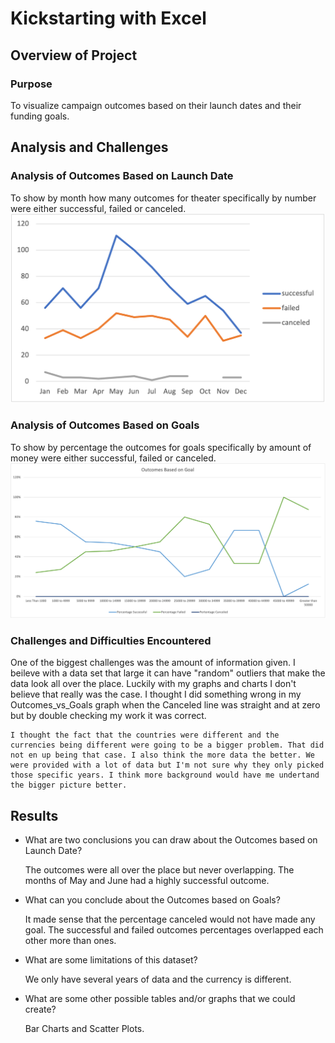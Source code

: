 
# Kickstarting with Excel

## Overview of Project

### Purpose
To visualize campaign outcomes based on their launch dates and their funding goals.
## Analysis and Challenges

### Analysis of Outcomes Based on Launch Date
To show by month how many outcomes for theater specifically by number were either successful, failed or canceled. 
![myTest]( https://github.com/nfreeman19/Kickstarter_Analysis/blob/main/Resources/Theater_Outcomes_vs_Launch.png) 

### Analysis of Outcomes Based on Goals
To show by percentage the outcomes for goals specifically by amount of money were either successful, failed or canceled.
![myTest]( https://github.com/nfreeman19/Kickstarter_Analysis/blob/main/Resources/Outcomes_vs_Goals.png?raw=true)

### Challenges and Difficulties Encountered
  One of the biggest challenges was the amount of information given. I beileve with a data set that large it can have "random" outliers that make the data look all over the place. Luckily with my graphs and charts I don't believe that really was the case. I thought I did something wrong in my Outcomes_vs_Goals graph when the Canceled line was straight and at zero but by double checking my work it was correct. 
  
    I thought the fact that the countries were different and the currencies being different were going to be a bigger problem. That did not en up being that case. I also think the more data the better. We were provided with a lot of data but I'm not sure why they only picked those specific years. I think more background would have me undertand the bigger picture better.

## Results

- What are two conclusions you can draw about the Outcomes based on Launch Date?

  The outcomes were all over the place but never overlapping. 
  The months of May and June had a highly successful outcome.

- What can you conclude about the Outcomes based on Goals?

  It made sense that the percentage canceled would not have made any goal.
  The successful and failed outcomes percentages overlapped each other more than ones. 

- What are some limitations of this dataset?

  We only have several years of data and the currency is different.

- What are some other possible tables and/or graphs that we could create?

  Bar Charts and Scatter Plots.
